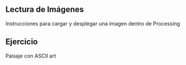 ## Lectura de Imágenes 

Instrucciones para cargar y desplegar una imagen dentro de Processing 

## Ejercicio

Paisaje con ASCII art 